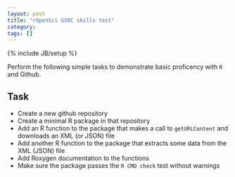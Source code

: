 ```yaml
---
layout: post
title: "rOpenSci GSOC skills test"
category: 
tags: []
---
```

{% include JB/setup %}

Perform the following simple tasks to demonstrate basic proficency with `R` and Github.  

## Task 
* Create a new github repository
* Create a minimal R package in that repository
* Add an R function to the package that makes a call to `getURLContent` and downloads an XML (or JSON) file
* Add another R function to the package that extracts some data from the XML (JSON) file
* Add Roxygen documentation to the functions 
* Make sure the package passes the `R CMD check` test without warnings
